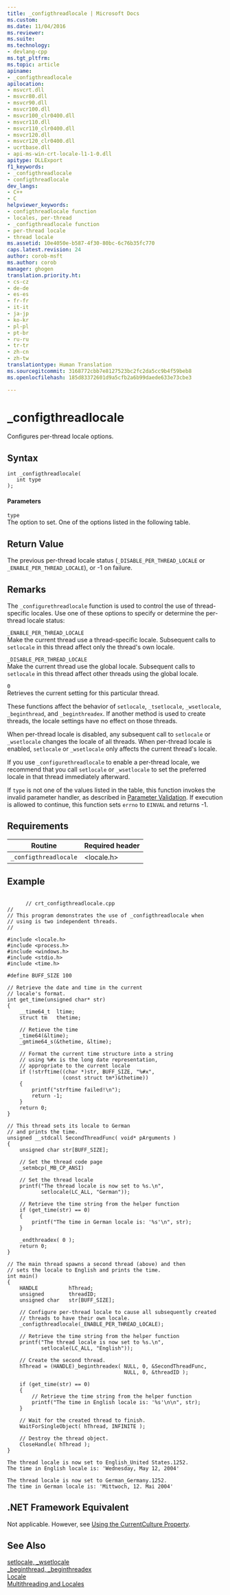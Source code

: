 ```yaml
---
title: _configthreadlocale | Microsoft Docs
ms.custom: 
ms.date: 11/04/2016
ms.reviewer: 
ms.suite: 
ms.technology:
- devlang-cpp
ms.tgt_pltfrm: 
ms.topic: article
apiname:
- _configthreadlocale
apilocation:
- msvcrt.dll
- msvcr80.dll
- msvcr90.dll
- msvcr100.dll
- msvcr100_clr0400.dll
- msvcr110.dll
- msvcr110_clr0400.dll
- msvcr120.dll
- msvcr120_clr0400.dll
- ucrtbase.dll
- api-ms-win-crt-locale-l1-1-0.dll
apitype: DLLExport
f1_keywords:
- _configthreadlocale
- configthreadlocale
dev_langs:
- C++
- C
helpviewer_keywords:
- configthreadlocale function
- locales, per-thread
- _configthreadlocale function
- per-thread locale
- thread locale
ms.assetid: 10e4050e-b587-4f30-80bc-6c76b35fc770
caps.latest.revision: 24
author: corob-msft
ms.author: corob
manager: ghogen
translation.priority.ht:
- cs-cz
- de-de
- es-es
- fr-fr
- it-it
- ja-jp
- ko-kr
- pl-pl
- pt-br
- ru-ru
- tr-tr
- zh-cn
- zh-tw
translationtype: Human Translation
ms.sourcegitcommit: 3168772cbb7e8127523bc2fc2da5cc9b4f59beb8
ms.openlocfilehash: 185d83372601d9a5cfb2a6b99daede633e73cbe3

---
```

# _configthreadlocale
Configures per-thread locale options.  
  
## Syntax  
  
```  
int _configthreadlocale(  
   int type  
);  
```  
  
#### Parameters  
 `type`  
 The option to set. One of the options listed in the following table.  
  
## Return Value  
 The previous per-thread locale status (`_DISABLE_PER_THREAD_LOCALE` or `_ENABLE_PER_THREAD_LOCALE`), or -1 on failure.  
  
## Remarks  
 The `_configurethreadlocale` function is used to control the use of thread-specific locales. Use one of these options to specify or determine the per-thread locale status:  
  
 `_ENABLE_PER_THREAD_LOCALE`  
 Make the current thread use a thread-specific locale. Subsequent calls to `setlocale` in this thread affect only the thread's own locale.  
  
 `_DISABLE_PER_THREAD_LOCALE`  
 Make the current thread use the global locale. Subsequent calls to `setlocale` in this thread affect other threads using the global locale.  
  
 `0`  
 Retrieves the current setting for this particular thread.  
  
 These functions affect the behavior of `setlocale`, `_tsetlocale`, `_wsetlocale`, `_beginthread`, and `_beginthreadex`. If another method is used to create threads, the locale settings have no effect on those threads.  
  
 When per-thread locale is disabled, any subsequent call to `setlocale` or `_wsetlocale` changes the locale of all threads. When per-thread locale is enabled, `setlocale` or `_wsetlocale` only affects the current thread's locale.  
  
 If you use `_configurethreadlocale` to enable a per-thread locale, we recommend that you call `setlocale` or `_wsetlocale` to set the preferred locale in that thread immediately afterward.  
  
 If `type` is not one of the values listed in the table, this function invokes the invalid parameter handler, as described in [Parameter Validation](../../c-runtime-library/parameter-validation.md). If execution is allowed to continue, this function sets `errno` to `EINVAL` and returns -1.  
  
## Requirements  
  
|Routine|Required header|  
|-------------|---------------------|  
|`_configthreadlocale`|\<locale.h>|  
  
## Example  
  
```  
  
      // crt_configthreadlocale.cpp  
//   
// This program demonstrates the use of _configthreadlocale when  
// using is two independent threads.  
//  
  
#include <locale.h>  
#include <process.h>  
#include <windows.h>  
#include <stdio.h>  
#include <time.h>  
  
#define BUFF_SIZE 100  
  
// Retrieve the date and time in the current  
// locale's format.  
int get_time(unsigned char* str)  
{  
    __time64_t  ltime;  
    struct tm   thetime;  
  
    // Retieve the time  
    _time64(&ltime);  
    _gmtime64_s(&thetime, &ltime);  
  
    // Format the current time structure into a string  
    // using %#x is the long date representation,  
    // appropriate to the current locale  
    if (!strftime((char *)str, BUFF_SIZE, "%#x",   
                  (const struct tm*)&thetime))  
    {  
        printf("strftime failed!\n");  
        return -1;  
    }  
    return 0;  
}  
  
// This thread sets its locale to German  
// and prints the time.  
unsigned __stdcall SecondThreadFunc( void* pArguments )  
{  
    unsigned char str[BUFF_SIZE];  
  
    // Set the thread code page  
    _setmbcp(_MB_CP_ANSI)  
  
    // Set the thread locale  
    printf("The thread locale is now set to %s.\n",  
           setlocale(LC_ALL, "German"));  
  
    // Retrieve the time string from the helper function  
    if (get_time(str) == 0)  
    {  
        printf("The time in German locale is: '%s'\n", str);  
    }  
  
    _endthreadex( 0 );  
    return 0;  
}   
  
// The main thread spawns a second thread (above) and then  
// sets the locale to English and prints the time.  
int main()  
{   
    HANDLE          hThread;  
    unsigned        threadID;  
    unsigned char   str[BUFF_SIZE];  
  
    // Configure per-thread locale to cause all subsequently created   
    // threads to have their own locale.  
    _configthreadlocale(_ENABLE_PER_THREAD_LOCALE);  
  
    // Retrieve the time string from the helper function  
    printf("The thread locale is now set to %s.\n",  
           setlocale(LC_ALL, "English"));  
  
    // Create the second thread.  
    hThread = (HANDLE)_beginthreadex( NULL, 0, &SecondThreadFunc,  
                                      NULL, 0, &threadID );  
  
    if (get_time(str) == 0)  
    {  
        // Retrieve the time string from the helper function  
        printf("The time in English locale is: '%s'\n\n", str);  
    }  
  
    // Wait for the created thread to finish.  
    WaitForSingleObject( hThread, INFINITE );  
  
    // Destroy the thread object.  
    CloseHandle( hThread );  
}  
```  
  
```Output  
The thread locale is now set to English_United States.1252.  
The time in English locale is: 'Wednesday, May 12, 2004'  
  
The thread locale is now set to German_Germany.1252.  
The time in German locale is: 'Mittwoch, 12. Mai 2004'  
```  
  
## .NET Framework Equivalent  
 Not applicable. However, see [Using the CurrentCulture Property](http://msdn.microsoft.com/en-us/3156042d-6082-4205-90b4-c917ae6a3ba6).  
  
## See Also  
 [setlocale, _wsetlocale](../../c-runtime-library/reference/setlocale-wsetlocale.md)   
 [_beginthread, _beginthreadex](../../c-runtime-library/reference/beginthread-beginthreadex.md)   
 [Locale](../../c-runtime-library/locale.md)   
 [Multithreading and Locales](../../parallel/multithreading-and-locales.md)


<!--HONumber=Jan17_HO2-->


